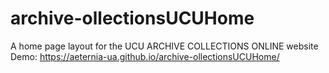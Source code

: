 # archive-ollectionsUCUHome
A home page layout for the UCU ARCHIVE COLLECTIONS ONLINE website
Demo: https://aeternia-ua.github.io/archive-ollectionsUCUHome/
